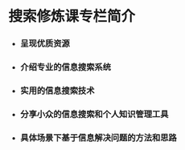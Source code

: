 # 搜索修炼课专栏简介
- ### 呈现优质资源

- ### 介绍专业的信息搜索系统

- ### 实用的信息搜索技术

- ### 分享小众的信息搜索和个人知识管理工具

- ### 具体场景下基于信息解决问题的方法和思路